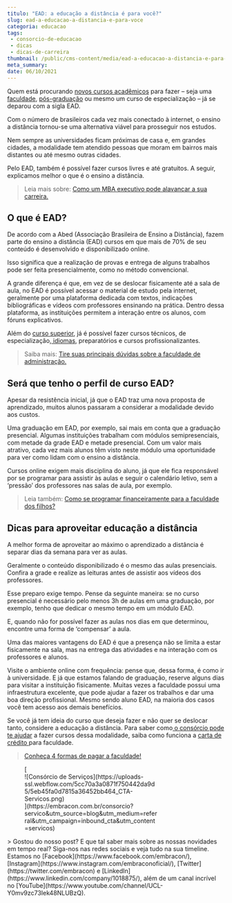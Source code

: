 ```yaml
---
titulo: "EAD: a educação a distância é para você?"
slug: ead-a-educacao-a-distancia-e-para-voce
categoria: educacao
tags:
 - consorcio-de-educacao
 - dicas
 - dicas-de-carreira
thumbnail: /public/cms-content/media/ead-a-educacao-a-distancia-e-para-voce.png
meta_summary: 
date: 06/10/2021
---
```

Quem está procurando [novos cursos acadêmicos](https://www.embracon.com.br/blog/quais-carreiras-estarao-em-alta-nos-proximos-anos-descubra-aqui) para fazer – seja uma [faculdade](https://www.embracon.com.br/blog/tire-5-duvidas-sobre-a-faculdade-de-medicina), [pós-graduação](https://www.embracon.com.br/blog/confira-5-beneficios-de-fazer-um-consorcio-para-pos-graduacao) ou mesmo um curso de especialização – já se deparou com a sigla EAD.

Com o número de brasileiros cada vez mais conectado à internet, o ensino a distância tornou-se uma alternativa viável para prosseguir nos estudos.

Nem sempre as universidades ficam próximas de casa e, em grandes cidades, a modalidade tem atendido pessoas que moram em bairros mais distantes ou até mesmo outras cidades.

Pelo EAD, também é possível fazer cursos livres e até gratuitos. A seguir, explicamos melhor o que é o ensino a distância.

> Leia mais sobre: [Como um MBA executivo pode alavancar a sua carreira.](https://www.embracon.com.br/blog/como-um-mba-executivo-pode-alavancar-a-sua-carreira)

O que é EAD?
------------

De acordo com a Abed (Associação Brasileira de Ensino a Distância), fazem parte do ensino a distância (EAD) cursos em que mais de 70% de seu conteúdo é desenvolvido e disponibilizado online.

Isso significa que a realização de provas e entrega de alguns trabalhos pode ser feita presencialmente, como no método convencional.

A grande diferença é que, em vez de se deslocar fisicamente até a sala de aula, no EAD é possível acessar o material de estudo pela internet, geralmente por uma plataforma dedicada com textos, indicações bibliográficas e vídeos com professores ensinando na prática. Dentro dessa plataforma, as instituições permitem a interação entre os alunos, com fóruns explicativos.

Além do [curso superior](https://www.embracon.com.br/blog/entenda-qual-e-a-importancia-da-faculdade-para-o-curriculo), já é possível fazer cursos técnicos, de especialização,[ idiomas](https://www.embracon.com.br/blog/4-razoes-para-investir-em-um-curso-de-idiomas-e-aprender-uma-nova-lingua), preparatórios e cursos profissionalizantes.

> Saiba mais: [Tire suas principais dúvidas sobre a faculdade de administração.](https://www.embracon.com.br/blog/tire-suas-principais-duvidas-sobre-a-faculdade-de-administracao)

Será que tenho o perfil de curso EAD?
-------------------------------------

Apesar da resistência inicial, já que o EAD traz uma nova proposta de aprendizado, muitos alunos passaram a considerar a modalidade devido aos custos.

Uma graduação em EAD, por exemplo, sai mais em conta que a graduação presencial. Algumas instituições trabalham com módulos semipresenciais, com metade da grade EAD e metade presencial. Com um valor mais atrativo, cada vez mais alunos têm visto neste módulo uma oportunidade para ver como lidam com o ensino a distância.

Cursos online exigem mais disciplina do aluno, já que ele fica responsável por se programar para assistir às aulas e seguir o calendário letivo, sem a ‘pressão’ dos professores nas salas de aula, por exemplo.

> Leia também: [Como se programar financeiramente para a faculdade dos filhos?](https://www.embracon.com.br/blog/como-se-programar-financeiramente-para-a-faculdade-dos-filhos)

Dicas para aproveitar educação a distância
------------------------------------------

A melhor forma de aproveitar ao máximo o aprendizado a distância é separar dias da semana para ver as aulas.

Geralmente o conteúdo disponibilizado é o mesmo das aulas presenciais. Confira a grade e realize as leituras antes de assistir aos vídeos dos professores.

Esse preparo exige tempo. Pense da seguinte maneira: se no curso presencial é necessário pelo menos 3h de aulas em uma graduação, por exemplo, tenho que dedicar o mesmo tempo em um módulo EAD.

E, quando não for possível fazer as aulas nos dias em que determinou, encontre uma forma de ‘compensar’ a aula.

Uma das maiores vantagens do EAD é que a presença não se limita a estar fisicamente na sala, mas na entrega das atividades e na interação com os professores e alunos.

Visite o ambiente online com frequência: pense que, dessa forma, é como ir à universidade. E já que estamos falando de graduação, reserve alguns dias para visitar a instituição fisicamente. Muitas vezes a faculdade possui uma infraestrutura excelente, que pode ajudar a fazer os trabalhos e dar uma boa direção profissional. Mesmo sendo aluno EAD, na maioria dos casos você tem acesso aos demais benefícios.

Se você já tem ideia do curso que deseja fazer e não quer se deslocar tanto, considere a educação a distância. Para saber como[ o consórcio pode te ajudar](https://www.embracon.com.br/blog/como-funciona-o-consorcio-embracon-para-pagar-faculdade) a fazer cursos dessa modalidade, saiba como funciona a [carta de crédito ](https://www.embracon.com.br/conhecaoconsorcio/o-que-e-carta-de-credito)para faculdade.

> [Conheça 4 formas de pagar a faculdade!](https://www.embracon.com.br/blog/conheca-4-formas-de-pagar-a-faculdade)

<figure class="w-richtext-figure-type-image w-richtext-align-center" style="max-width:310px">[<div>![Consórcio de Serviços](https://uploads-ssl.webflow.com/5cc70a3a0871f750442da9d5/5eb45fa0d7815a36452bb464_CTA-Servicos.png)</div>](https://embracon.com.br/consorcio?servico&utm_source=blog&utm_medium=referral&utm_campaign=inbound_cta&utm_content=servicos)</figure>> Gostou do nosso post? E que tal saber mais sobre as nossas novidades em tempo real? Siga-nos nas redes sociais e veja tudo na sua timeline. Estamos no [Facebook](https://www.facebook.com/embracon/), [Instagram](https://www.instagram.com/embraconoficial/), [Twitter](https://twitter.com/embracon) e [LinkedIn](https://www.linkedin.com/company/1018875/), além de um canal incrível no [YouTube](https://www.youtube.com/channel/UCL-Y0mv9zc73Iek48NLUBzQ).
